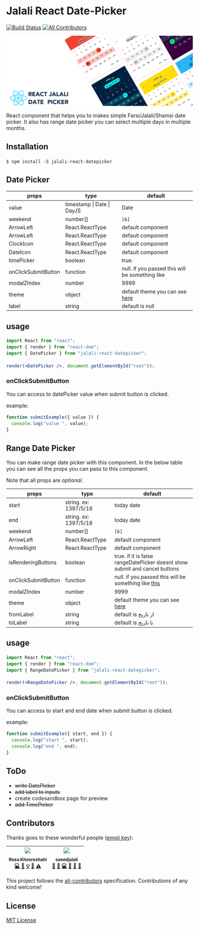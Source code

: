 # Jalali React Date-Picker

[![Build Status](https://travis-ci.org/rzkhosroshahi/react-jalali-datepicker.svg?branch=master)](https://travis-ci.org/rzkhosroshahi/react-jalali-datepicker)
[![All Contributors](https://img.shields.io/badge/all_contributors-2-orange.svg?style=flat-square)](#contributors)

![alt-text](./help/banner.png)

React component that helps you to makes simple Farsi/Jalali/Shamsi date picker. It also has range date picker you can select multiple days in multiple months.

## Installation

`$ npm install -S jalali-react-datepicker`

## Date Picker

| props               | type                               | default                                                                                                             |
| ------------------- | ---------------------------------- | ------------------------------------------------------------------------------------------------------------------- |
| value               | timestamp &#124; Date &#124; DayJS | Date                                                                                                                | DayJS | today date |
| weekend             | number[]                           | `[6]`                                                                                                               |
| ArrowLeft           | React.ReactType                    | default component                                                                                                   |
| ArrowLeft           | React.ReactType                    | default component                                                                                                   |
| ClockIcon           | React.ReactType                    | default component                                                                                                   |
| DateIcon            | React.ReactType                    | default component                                                                                                   |
| timePicker          | boolean                            | true.                                                                                                               |
| onClickSubmitButton | function                           | null. if you passed this will be something like                                                                     |
| modalZIndex         | number                             | 9999                                                                                                                |
| theme               | object                             | default theme you can see [here](https://github.com/rzkhosroshahi/react-jalali-datepicker/blob/master/src/theme.ts) |
| label               | string                             | default is null                                                                                                     |

## usage

```jsx
import React from "react";
import { render } from "react-dom";
import { DatePicker } from "jalali-react-datepicker";

render(<DatePicker />, document.getElementById("root"));
```

### onClickSubmitButton

You can access to datePicker value when submit button is clicked.

example:

```javascript
function submitExample({ value }) {
  console.log("value ", value);
}
```

## Range Date Picker

You can make range date picker with this component. In the below table you can see all the props you can pass to this component.

Note that all props are _optional_.

| props               | type                  | default                                                                                                                                                 |
| ------------------- | --------------------- | ------------------------------------------------------------------------------------------------------------------------------------------------------- |
| start               | string. ex: 1397/5/18 | today date                                                                                                                                              |
| end                 | string. ex: 1397/5/18 | today date                                                                                                                                              |
| weekend             | number[]              | `[6]`                                                                                                                                                   |
| ArrowLeft           | React.ReactType       | default component                                                                                                                                       |
| ArrowRight          | React.ReactType       | default component                                                                                                                                       |
| isRenderingButtons  | boolean               | true. if it is false rangeDatePicker doesnt show submit and cancel buttons                                                                              |
| onClickSubmitButton | function              | null. if you passed this will be something like [this](https://github.com/rzkhosroshahi/react-jalali-datepicker/tree/submit-button#onClickSubmitButton) |
| modalZIndex         | number                | 9999                                                                                                                                                    |
| theme               | object                | default theme you can see [here](https://github.com/rzkhosroshahi/react-jalali-datepicker/blob/master/src/theme.ts)                                     |
| fromLabel           | string                | default is از تاریخ                                                                                                                                     |
| toLabel             | string                | default is تا تاریخ                                                                                                                                     |

## usage

```jsx
import React from "react";
import { render } from "react-dom";
import { RangeDatePicker } from "jalali-react-datepicker";

render(<RangeDatePicker />, document.getElementById("root"));
```

### onClickSubmitButton

You can access to start and end date when submit button is clicked.

example:

```javascript
function submitExample({ start, end }) {
  console.log("start ", start);
  console.log("end ", end);
}
```

## ToDo

- ~~write DatePicker~~
- ~~add label to inputs~~
- create codesandbox page for preview
- ~~add TimePicker~~

## Contributors

Thanks goes to these wonderful people ([emoji key](https://github.com/kentcdodds/all-contributors#emoji-key)):

<!-- ALL-CONTRIBUTORS-LIST:START - Do not remove or modify this section -->
<!-- prettier-ignore -->
| [<img src="https://avatars1.githubusercontent.com/u/11410506?v=4" width="100px;"/><br /><sub><b>Reza Khosroshahi</b></sub>](https://reza.blue)<br />[💻](https://github.com/rzkhosroshahi/react-jalali-datepicker/commits?author=rzkhosroshahi "Code") [📖](https://github.com/rzkhosroshahi/react-jalali-datepicker/commits?author=rzkhosroshahi "Documentation") [💡](#example-rzkhosroshahi "Examples") [🤔](#ideas-rzkhosroshahi "Ideas, Planning, & Feedback") [⚠️](https://github.com/rzkhosroshahi/react-jalali-datepicker/commits?author=rzkhosroshahi "Tests") | [<img src="https://avatars2.githubusercontent.com/u/15178117?v=4" width="100px;"/><br /><sub><b>saeedjalali</b></sub>](http://saeedjalali.ir)<br />[💬](#question-saeedjalali1 "Answering Questions") [🐛](https://github.com/rzkhosroshahi/react-jalali-datepicker/issues?q=author%3Asaeedjalali1 "Bug reports") [💻](https://github.com/rzkhosroshahi/react-jalali-datepicker/commits?author=saeedjalali1 "Code") [🤔](#ideas-saeedjalali1 "Ideas, Planning, & Feedback") [👀](#review-saeedjalali1 "Reviewed Pull Requests") [📢](#talk-saeedjalali1 "Talks") |
| :---: | :---: |

<!-- ALL-CONTRIBUTORS-LIST:END -->

This project follows the [all-contributors](https://github.com/kentcdodds/all-contributors) specification. Contributions of any kind welcome!

## License

[MIT License](https://github.com/rzkhosroshahi/react-jalali-datepicker/blob/datePicker/LICENSE)
